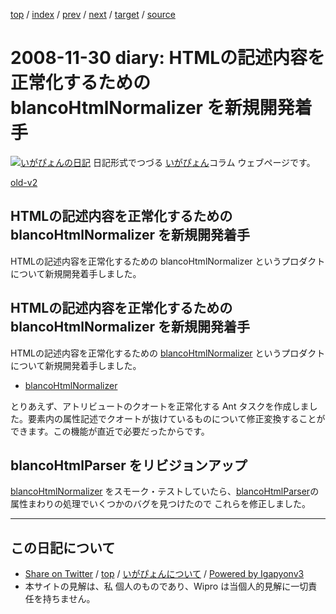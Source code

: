 [top](../index.html) 
 / [index](index.html) 
 / [prev](ig081129.html) 
 / [next](ig081209.html) 
 / [target](http://www.igapyon.jp/igapyon/diary/2008/ig081130.html) 
 / [source](https://github.com/igapyon/diary/blob/master/2008/ig081130.src.md) 

2008-11-30 diary: HTMLの記述内容を正常化するための blancoHtmlNormalizer を新規開発着手
=====================================================================================================
[![いがぴょんの日記](http://www.igapyon.jp/igapyon/diary/images/iga200306s.jpg "いがぴょん")](http://www.igapyon.jp/igapyon/diary/memo/memoigapyon.html) 日記形式でつづる [いがぴょん](http://www.igapyon.jp/igapyon/diary/memo/memoigapyon.html)コラム ウェブページです。

[old-v2](ig081130-orig.html)

## HTMLの記述内容を正常化するための blancoHtmlNormalizer を新規開発着手

HTMLの記述内容を正常化するための blancoHtmlNormalizer というプロダクトについて新規開発着手しました。


## HTMLの記述内容を正常化するための blancoHtmlNormalizer を新規開発着手

HTMLの記述内容を正常化するための [blancoHtmlNormalizer](http://www.igapyon.jp/blanco/blancodownload.html#blancoHtmlNormalizer) というプロダクトについて新規開発着手しました。

* [blancoHtmlNormalizer](http://www.igapyon.jp/blanco/blancodownload.html#blancoHtmlNormalizer)

とりあえず、アトリビュートのクオートを正常化する Ant タスクを作成しました。要素内の属性記述でクオートが抜けているものについて修正変換することができます。この機能が直近で必要だったからです。

## blancoHtmlParser をリビジョンアップ

[blancoHtmlNormalizer](http://www.igapyon.jp/blanco/blancodownload.html#blancoHtmlNormalizer) をスモーク・テストしていたら、[blancoHtmlParser](http://www.igapyon.jp/blanco/blancodownload.html#blancoHtmlParser)の属性まわりの処理でいくつかのバグを見つけたので これらを修正しました。


----------------------------------------------------------------------------------------------------

## この日記について

* [Share on Twitter](https://twitter.com/intent/tweet?hashtags=igapyon%2Cdiary%2C%E3%81%84%E3%81%8C%E3%81%B4%E3%82%87%E3%82%93&text=HTML%E3%81%AE%E8%A8%98%E8%BF%B0%E5%86%85%E5%AE%B9%E3%82%92%E6%AD%A3%E5%B8%B8%E5%8C%96%E3%81%99%E3%82%8B%E3%81%9F%E3%82%81%E3%81%AE+blancoHtmlNormalizer+%E3%82%92%E6%96%B0%E8%A6%8F%E9%96%8B%E7%99%BA%E7%9D%80%E6%89%8B&url=http%3A%2F%2Fwww.igapyon.jp%2Figapyon%2Fdiary%2F2008%2Fig081130.html) / [top](../index.html) / [いがぴょんについて](http://www.igapyon.jp/igapyon/diary/memo/memoigapyon.html) / [Powered by Igapyonv3](https://github.com/igapyon/igapyonv3)
* 本サイトの見解は、私 個人のものであり、Wipro は当個人的見解に一切責任を持ちません。 
